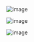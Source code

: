 ![image](https://github.com/user-attachments/assets/24043b7e-a7d4-4032-bcf5-fbee71c6f20d)


![image](https://github.com/user-attachments/assets/92e7d600-a0f2-4b04-923c-cd3443244b94)


![image](https://github.com/user-attachments/assets/bab0fb2d-7264-452e-8aed-e320b2d52780)
